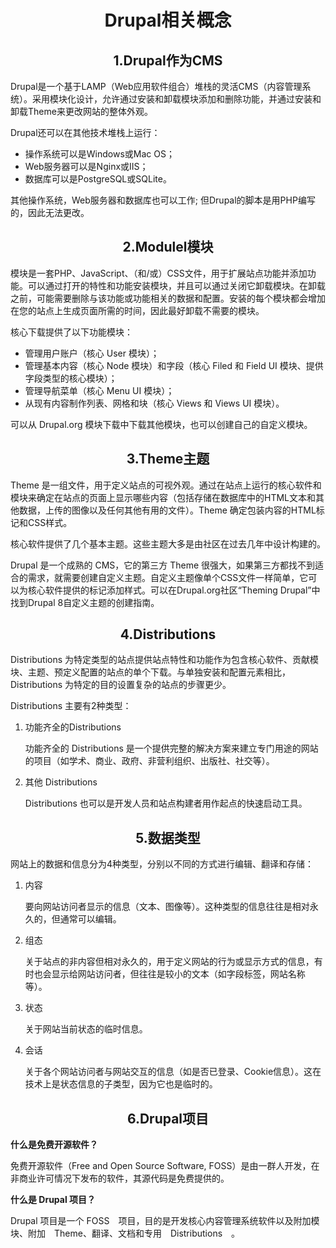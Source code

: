 # <center>Drupal相关概念</center>

## <center>1.Drupal作为CMS</center>

Drupal是一个基于LAMP（Web应用软件组合）堆栈的灵活CMS（内容管理系统）。采用模块化设计，允许通过安装和卸载模块添加和删除功能，并通过安装和卸载Theme来更改网站的整体外观。

Drupal还可以在其他技术堆栈上运行：
- 操作系统可以是Windows或Mac OS；
- Web服务器可以是Nginx或IIS；
- 数据库可以是PostgreSQL或SQLite。

其他操作系统，Web服务器和数据库也可以工作; 但Drupal的脚本是用PHP编写的，因此无法更改。

## <center>2.Modulel模块</center>

模块是一套PHP、JavaScript、（和/或）CSS文件，用于扩展站点功能并添加功能。可以通过打开的特性和功能安装模块，并且可以通过关闭它卸载模块。在卸载之前，可能需要删除与该功能或功能相关的数据和配置。安装的每个模块都会增加在您的站点上生成页面所需的时间，因此最好卸载不需要的模块。

核心下载提供了以下功能模块：
- 管理用户账户（核心 User 模块）；
- 管理基本内容（核心 Node 模块）和字段（核心 Filed 和 Field UI 模块、提供字段类型的核心模块）；
- 管理导航菜单（核心 Menu UI 模块）；
- 从现有内容制作列表、网格和块（核心 Views 和 Views UI 模块）。

可以从 Drupal.org 模块下载中下载其他模块，也可以创建自己的自定义模块。

## <center>3.Theme主题</center>

Theme 是一组文件，用于定义站点的可视外观。通过在站点上运行的核心软件和模块来确定在站点的页面上显示哪些内容（包括存储在数据库中的HTML文本和其他数据，上传的图像以及任何其他有用的文件）。Theme 确定包装内容的HTML标记和CSS样式。

核心软件提供了几个基本主题。这些主题大多是由社区在过去几年中设计构建的。

Drupal 是一个成熟的 CMS，它的第三方 Theme 很强大，如果第三方都找不到适合的需求，就需要创建自定义主题。自定义主题像单个CSS文件一样简单，它可以为核心软件提供的标记添加样式。可以在Drupal.org社区“Theming Drupal”中找到Drupal 8自定义主题的创建指南。

## <center>4.Distributions</center>

Distributions 为特定类型的站点提供站点特性和功能作为包含核心软件、贡献模块、主题、预定义配置的站点的单个下载。与单独安装和配置元素相比，Distributions 为特定的目的设置复杂的站点的步骤更少。

Distributions 主要有2种类型：

1. 功能齐全的Distributions

   功能齐全的 Distributions 是一个提供完整的解决方案来建立专门用途的网站的项目（如学术、商业、政府、非营利组织、出版社、社交等）。

2. 其他 Distributions

    Distributions 也可以是开发人员和站点构建者用作起点的快速启动工具。

## <center>5.数据类型</center>

网站上的数据和信息分为4种类型，分别以不同的方式进行编辑、翻译和存储：

1. 内容

    要向网站访问者显示的信息（文本、图像等）。这种类型的信息往往是相对永久的，但通常可以编辑。

2. 组态

    关于站点的非内容但相对永久的，用于定义网站的行为或显示方式的信息，有时也会显示给网站访问者，但往往是较小的文本（如字段标签，网站名称等）。

3. 状态

    关于网站当前状态的临时信息。

4. 会话

    关于各个网站访问者与网站交互的信息（如是否已登录、Cookie信息）。这在技术上是状态信息的子类型，因为它也是临时的。

## <center>6.Drupal项目</center>

**什么是免费开源软件？**

免费开源软件（Free and Open Source Software, FOSS）是由一群人开发，在非商业许可情况下发布的软件，其源代码是免费提供的。

**什么是 Drupal 项目？**

Drupal 项目是一个 FOSS　项目，目的是开发核心内容管理系统软件以及附加模块、附加　Theme、翻译、文档和专用　Distributions　。